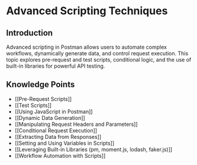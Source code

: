 # Advanced Scripting Techniques

## Introduction
Advanced scripting in Postman allows users to automate complex workflows, dynamically generate data, and control request execution. This topic explores pre-request and test scripts, conditional logic, and the use of built-in libraries for powerful API testing.

## Knowledge Points

- [[Pre-Request Scripts]]
- [[Test Scripts]]
- [[Using JavaScript in Postman]]
- [[Dynamic Data Generation]]
- [[Manipulating Request Headers and Parameters]]
- [[Conditional Request Execution]]
- [[Extracting Data from Responses]]
- [[Setting and Using Variables in Scripts]]
- [[Leveraging Built-in Libraries (pm, moment.js, lodash, faker.js)]]
- [[Workflow Automation with Scripts]] 